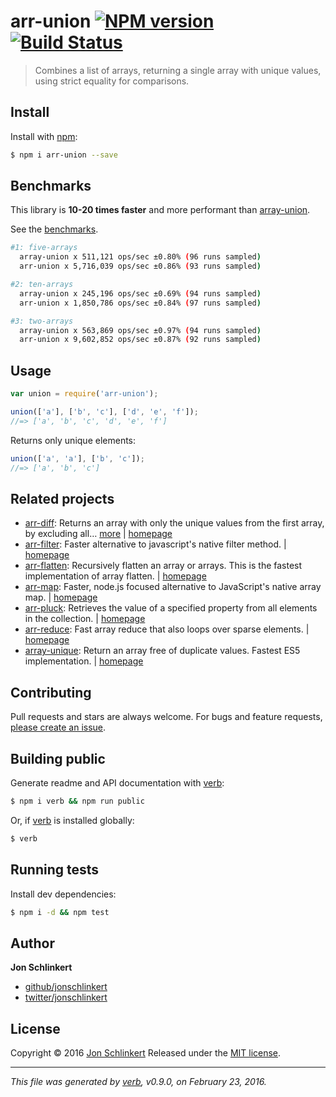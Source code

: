 # arr-union [![NPM version](https://img.shields.io/npm/v/arr-union.svg)](https://www.npmjs.com/package/arr-union) [![Build Status](https://img.shields.io/travis/jonschlinkert/arr-union.svg)](https://travis-ci.org/jonschlinkert/arr-union)

> Combines a list of arrays, returning a single array with unique values, using strict equality for comparisons.

## Install

Install with [npm](https://www.npmjs.com/):

```sh
$ npm i arr-union --save
```

## Benchmarks

This library is **10-20 times faster** and more performant than [array-union](https://github.com/sindresorhus/array-union).

See the [benchmarks](./benchmark).

```sh
#1: five-arrays
  array-union x 511,121 ops/sec ±0.80% (96 runs sampled)
  arr-union x 5,716,039 ops/sec ±0.86% (93 runs sampled)

#2: ten-arrays
  array-union x 245,196 ops/sec ±0.69% (94 runs sampled)
  arr-union x 1,850,786 ops/sec ±0.84% (97 runs sampled)

#3: two-arrays
  array-union x 563,869 ops/sec ±0.97% (94 runs sampled)
  arr-union x 9,602,852 ops/sec ±0.87% (92 runs sampled)
```

## Usage

```js
var union = require('arr-union');

union(['a'], ['b', 'c'], ['d', 'e', 'f']);
//=> ['a', 'b', 'c', 'd', 'e', 'f']
```

Returns only unique elements:

```js
union(['a', 'a'], ['b', 'c']);
//=> ['a', 'b', 'c']
```

## Related projects

* [arr-diff](https://www.npmjs.com/package/arr-diff): Returns an array with only the unique values from the first array, by excluding all… [more](https://www.npmjs.com/package/arr-diff) | [homepage](https://github.com/jonschlinkert/arr-diff)
* [arr-filter](https://www.npmjs.com/package/arr-filter): Faster alternative to javascript's native filter method. | [homepage](https://github.com/jonschlinkert/arr-filter)
* [arr-flatten](https://www.npmjs.com/package/arr-flatten): Recursively flatten an array or arrays. This is the fastest implementation of array flatten. | [homepage](https://github.com/jonschlinkert/arr-flatten)
* [arr-map](https://www.npmjs.com/package/arr-map): Faster, node.js focused alternative to JavaScript's native array map. | [homepage](https://github.com/jonschlinkert/arr-map)
* [arr-pluck](https://www.npmjs.com/package/arr-pluck): Retrieves the value of a specified property from all elements in the collection. | [homepage](https://github.com/jonschlinkert/arr-pluck)
* [arr-reduce](https://www.npmjs.com/package/arr-reduce): Fast array reduce that also loops over sparse elements. | [homepage](https://github.com/jonschlinkert/arr-reduce)
* [array-unique](https://www.npmjs.com/package/array-unique): Return an array free of duplicate values. Fastest ES5 implementation. | [homepage](https://github.com/jonschlinkert/array-unique)

## Contributing

Pull requests and stars are always welcome. For bugs and feature requests, [please create an issue](https://github.com/jonschlinkert/arr-union/issues/new).

## Building public

Generate readme and API documentation with [verb](https://github.com/verbose/verb):

```sh
$ npm i verb && npm run public
```

Or, if [verb](https://github.com/verbose/verb) is installed globally:

```sh
$ verb
```

## Running tests

Install dev dependencies:

```sh
$ npm i -d && npm test
```

## Author

**Jon Schlinkert**

* [github/jonschlinkert](https://github.com/jonschlinkert)
* [twitter/jonschlinkert](http://twitter.com/jonschlinkert)

## License

Copyright © 2016 [Jon Schlinkert](https://github.com/jonschlinkert)
Released under the [MIT license](https://github.com/jonschlinkert/arr-union/blob/master/LICENSE).

***

_This file was generated by [verb](https://github.com/verbose/verb), v0.9.0, on February 23, 2016._
